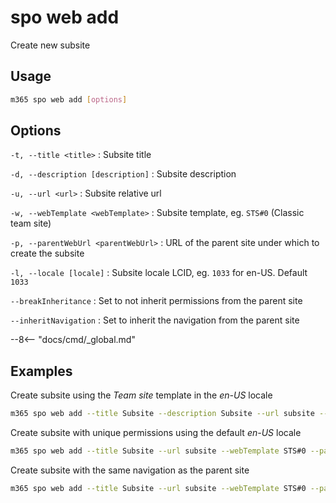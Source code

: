 # spo web add

Create new subsite

## Usage

```sh
m365 spo web add [options]
```

## Options

`-t, --title <title>`
: Subsite title

`-d, --description [description]`
: Subsite description

`-u, --url <url>`
: Subsite relative url

`-w, --webTemplate <webTemplate>`
: Subsite template, eg. `STS#0` (Classic team site)

`-p, --parentWebUrl <parentWebUrl>`
: URL of the parent site under which to create the subsite

`-l, --locale [locale]`
: Subsite locale LCID, eg. `1033` for en-US. Default `1033`

`--breakInheritance`
: Set to not inherit permissions from the parent site

`--inheritNavigation`
: Set to inherit the navigation from the parent site

--8<-- "docs/cmd/_global.md"

## Examples

Create subsite using the _Team site_ template in the _en-US_ locale

```sh
m365 spo web add --title Subsite --description Subsite --url subsite --webTemplate STS#0 --parentWebUrl https://contoso.sharepoint.com --locale 1033
```

Create subsite with unique permissions using the default _en-US_ locale

```sh
m365 spo web add --title Subsite --url subsite --webTemplate STS#0 --parentWebUrl https://contoso.sharepoint.com --breakInheritance
```

Create subsite with the same navigation as the parent site

```sh
m365 spo web add --title Subsite --url subsite --webTemplate STS#0 --parentWebUrl https://contoso.sharepoint.com --inheritNavigation
```
